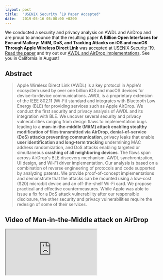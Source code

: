 ```yaml
---
layout: post
title:  "USENIX Security ’19 Paper Accepted"
date:   2019-05-16 05:00:00 +0200
---
```


We conducted a security and privacy analysis on AWDL and AirDrop and are proud to announce that the resulting paper **A Billion Open Interfaces for Eve and Mallory: MitM, DoS, and Tracking Attacks on iOS and macOS Through Apple Wireless Direct Link** was accepted at [USENIX Security ’19](https://www.usenix.org/conference/usenixsecurity19). [Read the paper](/publications/) and try out our [AWDL and AirDrop implementations](/code/). See you in California in August!

## Abstract

> Apple Wireless Direct Link (AWDL) is a key protocol in Apple's ecosystem used by over one billion iOS and macOS devices for device-to-device communications. AWDL is a proprietary extension of the IEEE 802.11 (Wi-Fi) standard and integrates with Bluetooth Low Energy (BLE) for providing services such as Apple AirDrop. We conduct the first security and privacy analysis of AWDL and its integration with BLE. We uncover several security and privacy vulnerabilities ranging from design flaws to implementation bugs leading to a **man-in-the-middle (MitM) attack enabling stealthy modification of files transmitted via AirDrop**, **denial-of-service (DoS) attacks preventing communication**, privacy leaks that enable **user identification and long-term tracking** undermining MAC address randomization, and DoS attacks enabling targeted or simultaneous **crashing of all neighboring devices**. The flaws span across AirDrop's BLE discovery mechanism, AWDL synchronization, UI design, and Wi-Fi driver implementation. Our analysis is based on a combination of reverse engineering of protocols and code supported by analyzing patents. We provide proof-of-concept implementations and demonstrate that the attacks can be mounted using a low-cost ($20) micro:bit device and an off-the-shelf Wi-Fi card. We propose practical and effective countermeasures. While Apple was able to issue a fix for a DoS attack vulnerability after our responsible disclosure, the other security and privacy vulnerabilities require the redesign of some of their services.

## Video of Man-in-the-Middle attack on AirDrop

<div class="video-container-wide"><iframe src="https://www.youtube.com/embed/5T7Qatoh0Vo?rel=0" allow="autoplay; encrypted-media" allowfullscreen></iframe></div>
